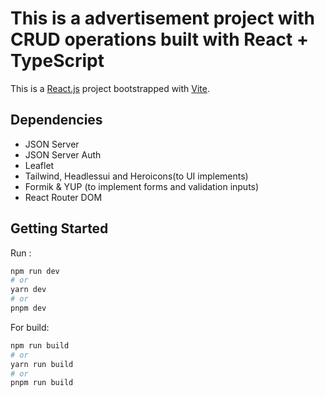 # This is a advertisement project with CRUD operations built with React + TypeScript

This is a [React.js](https://react.dev/) project bootstrapped with [Vite](https://vitejs.dev/).

## Dependencies

- JSON Server
- JSON Server Auth
- Leaflet
- Tailwind, Headlessui and Heroicons(to UI implements)
- Formik & YUP (to implement forms and validation inputs)
- React Router DOM

## Getting Started

Run :

```bash
npm run dev
# or
yarn dev
# or
pnpm dev
```

For build: 

```bash
npm run build
# or
yarn run build
# or
pnpm run build
```
